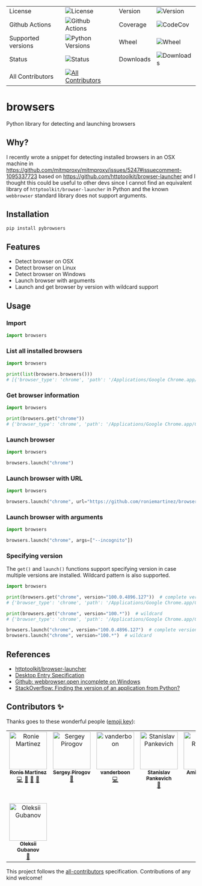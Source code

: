 <table>
    <tr>
        <td>License</td>
        <td><img src='https://img.shields.io/pypi/l/pybrowsers.svg?style=for-the-badge' alt="License"></td>
        <td>Version</td>
        <td><img src='https://img.shields.io/pypi/v/pybrowsers.svg?logo=pypi&style=for-the-badge' alt="Version"></td>
    </tr>
    <tr>
        <td>Github Actions</td>
        <td><img src='https://img.shields.io/github/actions/workflow/status/roniemartinez/browsers/python.yml?branch=master&label=actions&logo=github%20actions&style=for-the-badge' alt="Github Actions"></td>
        <td>Coverage</td>
        <td><img src='https://img.shields.io/codecov/c/github/roniemartinez/browsers/master?label=codecov&logo=codecov&style=for-the-badge' alt="CodeCov"></td>
    </tr>
    <tr>
        <td>Supported versions</td>
        <td><img src='https://img.shields.io/pypi/pyversions/pybrowsers.svg?logo=python&style=for-the-badge' alt="Python Versions"></td>
        <td>Wheel</td>
        <td><img src='https://img.shields.io/pypi/wheel/pybrowsers.svg?style=for-the-badge' alt="Wheel"></td>
    </tr>
    <tr>
        <td>Status</td>
        <td><img src='https://img.shields.io/pypi/status/pybrowsers.svg?style=for-the-badge' alt="Status"></td>
        <td>Downloads</td>
        <td><img src='https://img.shields.io/pypi/dm/pybrowsers.svg?style=for-the-badge' alt="Downloads"></td>
    </tr>
    <tr>
        <td>All Contributors</td>
        <td><a href="#contributors-"><img src='https://img.shields.io/github/all-contributors/roniemartinez/browsers?style=for-the-badge' alt="All Contributors"></a></td>
    </tr>
</table>

# browsers

Python library for detecting and launching browsers


## Why?

I recently wrote a snippet for detecting installed browsers in an OSX machine in 
https://github.com/mitmproxy/mitmproxy/issues/5247#issuecomment-1095337723 based on https://github.com/httptoolkit/browser-launcher
and I thought this could be useful to other devs since I cannot find an equivalent library of `httptoolkit/browser-launcher` in Python
and the known `webbrowser` standard library does not support arguments.

## Installation

```bash
pip install pybrowsers
```

## Features

- Detect browser on OSX
- Detect browser on Linux
- Detect browser on Windows
- Launch browser with arguments
- Launch and get browser by version with wildcard support

## Usage

### Import

```python
import browsers
```

### List all installed browsers

```python
import browsers

print(list(browsers.browsers()))
# [{'browser_type': 'chrome', 'path': '/Applications/Google Chrome.app/Contents/MacOS/Google Chrome', 'display_name': 'Google Chrome', 'version': '100.0.4896.127'}, {'browser_type': 'firefox', 'path': '/Applications/Firefox.app/Contents/MacOS/firefox', 'display_name': 'Firefox', 'version': '99.0.1'}, {'browser_type': 'safari', 'path': '/Applications/Safari.app/Contents/MacOS/Safari', 'display_name': 'Safari', 'version': '15.4'}, {'browser_type': 'opera', 'path': '/Applications/Opera.app/Contents/MacOS/Opera', 'display_name': 'Opera', 'version': '85.0.4341.60'}, {'browser_type': 'msedge', 'path': '/Applications/Microsoft Edge.app/Contents/MacOS/Microsoft Edge', 'display_name': 'Microsoft Edge', 'version': '100.1185.22042050'}]
```

### Get browser information

```python
import browsers

print(browsers.get("chrome"))
# {'browser_type': 'chrome', 'path': '/Applications/Google Chrome.app/Contents/MacOS/Google Chrome', 'display_name': 'Google Chrome', 'version': '100.0.4896.127'}
```

### Launch browser

```python
import browsers

browsers.launch("chrome")
```

### Launch browser with URL

```python
import browsers

browsers.launch("chrome", url="https://github.com/roniemartinez/browsers")
```

### Launch browser with arguments

```python
import browsers

browsers.launch("chrome", args=["--incognito"])
```

### Specifying version

The `get()` and `launch()` functions support specifying version in case multiple versions are installed.
Wildcard pattern is also supported.

```python
import browsers

print(browsers.get("chrome", version="100.0.4896.127"))  # complete version
# {'browser_type': 'chrome', 'path': '/Applications/Google Chrome.app/Contents/MacOS/Google Chrome', 'display_name': 'Google Chrome', 'version': '100.0.4896.127'}

print(browsers.get("chrome", version="100.*"))  # wildcard
# {'browser_type': 'chrome', 'path': '/Applications/Google Chrome.app/Contents/MacOS/Google Chrome', 'display_name': 'Google Chrome', 'version': '100.0.4896.127'}

browsers.launch("chrome", version="100.0.4896.127")  # complete version
browsers.launch("chrome", version="100.*")  # wildcard
```

## References

- [httptoolkit/browser-launcher](https://github.com/httptoolkit/browser-launcher)
- [Desktop Entry Specification](https://specifications.freedesktop.org/desktop-entry-spec/latest/)
- [Github: webbrowser.open incomplete on Windows](https://github.com/python/cpython/issues/52479#issuecomment-1093496412)
- [StackOverflow: Finding the version of an application from Python?](https://stackoverflow.com/questions/2270345/finding-the-version-of-an-application-from-python/2270367)

## Contributors ✨

Thanks goes to these wonderful people ([emoji key](https://allcontributors.org/docs/en/emoji-key)):

<!-- ALL-CONTRIBUTORS-LIST:START - Do not remove or modify this section -->
<!-- prettier-ignore-start -->
<!-- markdownlint-disable -->
<table>
  <tbody>
    <tr>
      <td align="center" valign="top" width="14.28%"><a href="https://ron.sh/"><img src="https://avatars.githubusercontent.com/u/2573537?v=4?s=100" width="100px;" alt="Ronie Martinez"/><br /><sub><b>Ronie Martinez</b></sub></a><br /><a href="https://github.com/roniemartinez/browsers/commits?author=roniemartinez" title="Code">💻</a> <a href="#ideas-roniemartinez" title="Ideas, Planning, & Feedback">🤔</a> <a href="https://github.com/roniemartinez/browsers/commits?author=roniemartinez" title="Documentation">📖</a> <a href="#maintenance-roniemartinez" title="Maintenance">🚧</a></td>
      <td align="center" valign="top" width="14.28%"><a href="https://t.me/automation_remarks_ua"><img src="https://avatars.githubusercontent.com/u/4622856?v=4?s=100" width="100px;" alt="Sergey Pirogov"/><br /><sub><b>Sergey Pirogov</b></sub></a><br /><a href="https://github.com/roniemartinez/browsers/issues?q=author%3ASergeyPirogov" title="Bug reports">🐛</a></td>
      <td align="center" valign="top" width="14.28%"><a href="https://github.com/vanderboon"><img src="https://avatars.githubusercontent.com/u/90931?v=4?s=100" width="100px;" alt="vanderboon"/><br /><sub><b>vanderboon</b></sub></a><br /><a href="https://github.com/roniemartinez/browsers/commits?author=vanderboon" title="Code">💻</a></td>
      <td align="center" valign="top" width="14.28%"><a href="https://stanislaw.github.io/"><img src="https://avatars.githubusercontent.com/u/452547?v=4?s=100" width="100px;" alt="Stanislav Pankevich"/><br /><sub><b>Stanislav Pankevich</b></sub></a><br /><a href="https://github.com/roniemartinez/browsers/issues?q=author%3Astanislaw" title="Bug reports">🐛</a></td>
      <td align="center" valign="top" width="14.28%"><a href="https://github.com/arossert"><img src="https://avatars.githubusercontent.com/u/7085494?v=4?s=100" width="100px;" alt="Amir Rossert"/><br /><sub><b>Amir Rossert</b></sub></a><br /><a href="https://github.com/roniemartinez/browsers/commits?author=arossert" title="Code">💻</a></td>
      <td align="center" valign="top" width="14.28%"><a href="https://www.eaglepointfunding.com/"><img src="https://avatars.githubusercontent.com/u/96525640?v=4?s=100" width="100px;" alt="Deep-Tech Showcase and Eaglepoint Funding"/><br /><sub><b>Deep-Tech Showcase and Eaglepoint Funding</b></sub></a><br /><a href="https://github.com/roniemartinez/browsers/issues?q=author%3ADTS-And-Eaglepoint-Funding" title="Bug reports">🐛</a></td>
      <td align="center" valign="top" width="14.28%"><a href="https://github.com/dmnmsc"><img src="https://avatars.githubusercontent.com/u/8472142?v=4?s=100" width="100px;" alt="dmnmsc"/><br /><sub><b>dmnmsc</b></sub></a><br /><a href="https://github.com/roniemartinez/browsers/issues?q=author%3Admnmsc" title="Bug reports">🐛</a></td>
    </tr>
    <tr>
      <td align="center" valign="top" width="14.28%"><a href="https://github.com/oleksiicode"><img src="https://avatars.githubusercontent.com/u/153339237?v=4?s=100" width="100px;" alt="Oleksii Gubanov"/><br /><sub><b>Oleksii Gubanov</b></sub></a><br /><a href="https://github.com/roniemartinez/browsers/issues?q=author%3Aoleksiicode" title="Bug reports">🐛</a></td>
    </tr>
  </tbody>
</table>

<!-- markdownlint-restore -->
<!-- prettier-ignore-end -->

<!-- ALL-CONTRIBUTORS-LIST:END -->

This project follows the [all-contributors](https://github.com/all-contributors/all-contributors) specification. Contributions of any kind welcome!
